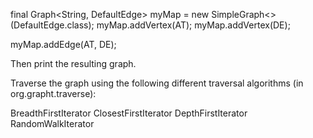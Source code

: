 

 final Graph<String, DefaultEdge> myMap = new SimpleGraph<>(DefaultEdge.class);
 myMap.addVertex(AT);
 myMap.addVertex(DE);


 myMap.addEdge(AT, DE);
 
 
 
Then print the resulting graph.



Traverse the graph using the following different traversal algorithms (in org.grapht.traverse):



BreadthFirstIterator
ClosestFirstIterator
DepthFirstIterator
RandomWalkIterator
